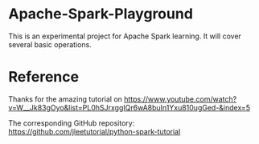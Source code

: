 # Apache-Spark-Playground

This is an experimental project for Apache Spark learning. It will cover several basic operations.

# Reference

Thanks for the amazing tutorial on https://www.youtube.com/watch?v=W__Jk83gOyo&list=PL0hSJrxggIQr6wA8buIn1Yxu810ugGed-&index=5

The corresponding GitHub repository: https://github.com/jleetutorial/python-spark-tutorial
